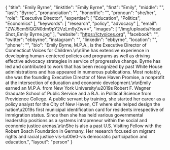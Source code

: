 {
  "title": "Emily Byrne",
  "linktitle": "Emily Byrne",
  "first": "Emily",
  "middle": "",
  "last": "Byrne",
  "pronunciation": "",
  "honorific": "",
  "pronoun": "she/her",
  "role": "Executive Director",
  "expertise": [
    "Education",
    "Politics",
    "Economics"
  ],
  "keywords": [
    "research",
    "policy",
    "advocacy"
  ],
  "email": "ZWJ5cm5lQGN0dm9pY2VzLm9yZw==",
  "images": [
    "/img/uploads/Head Shot_Emily Byrne.jpg"
  ],
  "website": "https://ctvoices.org",
  "facebook": "",
  "twitter": "ebbyrne",
  "instagram": "",
  "linkedin": "ebbyrne",
  "location": "",
  "phone": "",
  "bio": "Emily Byrne, M.P.A., is the Executive Director of Connecticut Voices for Children.\n\nShe has extensive experience in developing human-centered policies and programs as well as driving effective advocacy strategies in service of progressive change. Byrne has led and contributed to work that has been recognized by past White House administrations and has appeared in numerous publications. Most notably, she was the founding Executive Director of New Haven Promise, a nonprofit at the intersection of education and economic development.\n\nEmily earned an M.P.A. from New York University\u2019s Robert F. Wagner Graduate School of Public Service and a B.A. in Political Science from Providence College. A public servant by training, she started her career as a policy analyst for the City of New Haven, CT where she helped design the nation\u2019s first municipal identification card for residents irrespective of immigration status. Since then she has held various governmental leadership positions as a systems intrapreneur within the social and economic justice arenas.\n\nShe is also a past U.S. Visiting Fellow with the Robert Bosch Foundation in Germany. Her research focused on migrant rights and racial justice vis-\u00e0-vis democratic participation and education.",
  "layout": "person"
}
